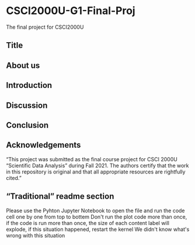 # CSCI2000U-G1-Final-Proj
The final project for CSCI2000U

## Title


## About us


## Introduction


## Discussion


## Conclusion








## Acknowledgements
“This project was submitted as the final course project for CSCI 2000U “Scientific 
Data Analysis” during Fall 2021. The authors certify that the work in this 
repository is original and that all appropriate resources are rightfully cited.”

## “Traditional” readme section
Please use the Pyhton Jupyter Notebook to open the file and run the code cell one by one from top to bottem
Don't run the plot code more than once, if the code is run more than once, the size of each content label will explode, if this situation happened, restart the kernel
We didn't know what's wrong with this situation 
